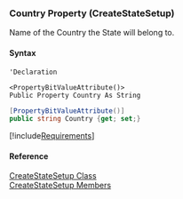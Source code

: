 ﻿### Country Property (CreateStateSetup)

Name of the Country the State will belong to.

#### Syntax

```vbnet
'Declaration

<PropertyBitValueAttribute()>
Public Property Country As String
```

```csharp
[PropertyBitValueAttribute()]
public string Country {get; set;}
```

[!include[Requirements](../partials/requirements.md)]

#### Reference

[CreateStateSetup Class](FChoice.Toolkits.Clarify~FChoice.Toolkits.Clarify.Interfaces.CreateStateSetup.md)  
[CreateStateSetup Members](FChoice.Toolkits.Clarify~FChoice.Toolkits.Clarify.Interfaces.CreateStateSetup_members.md)